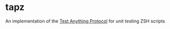 # tapz

An implementation of the [Test Anything Protocol][tap] for unit testing ZSH scripts

[tap]: https://testanything.org
